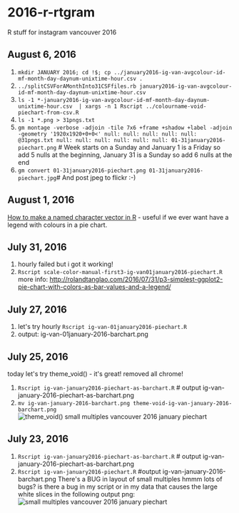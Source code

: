 # 2016-r-rtgram
R stuff for instagram vancouver 2016

## August 6, 2016

1. ```mkdir JANUARY 2016; cd !$; cp ../january2016-ig-van-avgcolour-id-mf-month-day-daynum-unixtime-hour.csv .```
1. ```../splitCSVForAMonthInto31CSFfiles.rb january2016-ig-van-avgcolour-id-mf-month-day-daynum-unixtime-hour.csv ```
1. ```ls -1 *-january2016-ig-van-avgcolour-id-mf-month-day-daynum-unixtime-hour.csv  | xargs -n 1 Rscript ../colourname-void-piechart-from-csv.R```
1. ```ls -1 *.png > 31pngs.txt```
1. ```gm montage -verbose -adjoin -tile 7x6 +frame +shadow +label -adjoin -geometry '1920x1920+0+0<' null: null: null: null: null: @31pngs.txt null: null: null: null: null: null: 01-31january2016-piechart.png``` # Week starts on a Sunday and January 1 is a Friday so add 5 nulls at the beginning, January 31 is a Sunday so add 6 nulls at the end
1. ```gm convert 01-31january2016-piechart.png 01-31january2016-piechart.jpg```# And post jpeg to flickr :-)


## August 1, 2016
[How to make a named character vector in R](http://rolandtanglao.com/2016/08/01/p1-howto-named-character-vector/) - useful if we ever want have a legend with colours in a pie chart.

## July 31, 2016 

1. hourly failed but i got it working!
1. ```Rscript scale-color-manual-first3-ig-van01january2016-piechart.R```
more info:
http://rolandtanglao.com/2016/07/31/p3-simplest-ggplot2-pie-chart-with-colors-as-bar-values-and-a-legend/

## July 27, 2016
1. let's try hourly ```Rscript ig-van-01january2016-piechart.R ```
1. output: ig-van-01january-2016-barchart.png

## July 25, 2016

today let's try theme_void() - it's great! removed all chrome!

1. ```Rscript ig-van-january2016-piechart-as-barchart.R``` # output ig-van-january-2016-piechart-as-barchart.png
1. ```mv ig-van-january-2016-barchart.png theme-void-ig-van-january-2016-barchart.png```
![theme_void() small multiples vancouver 2016 january piechart](https://c1.staticflickr.com/9/8830/28270132710_2564fab5cb_d.jpg "theme_void() small multiples vancouver 2016 january piechart")

## July 23, 2016

1. ```Rscript ig-van-january2016-piechart-as-barchart.R``` # output ig-van-january-2016-piechart-as-barchart.png
1. ```Rscript ig-van-january2016-piechart.R``` #output ig-van-january-2016-barchart.png There's a  BUG in layout of small multiples
hmmm lots of bugs? is there a bug in my script or in my data that causes the large white slices in the following output png:<br/>
![small multiples vancouver 2016 january piechart](https://c1.staticflickr.com/9/8507/27900184084_4b7bfe84bc_d.jpg "small multiples vancouver 2016 january piechart")

